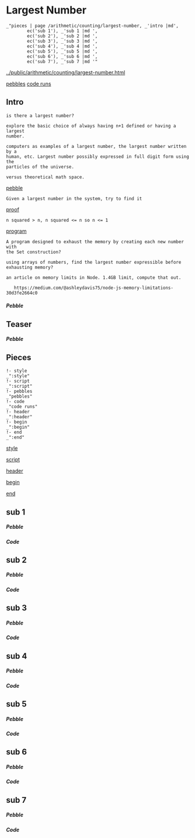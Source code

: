 # Largest Number

    _"pieces | page /arithmetic/counting/largest-number, _'intro |md',
            ec('sub 1'), _'sub 1 |md ',
            ec('sub 2'), _'sub 2 |md ',
            ec('sub 3'), _'sub 3 |md ',
            ec('sub 4'), _'sub 4 |md ',
            ec('sub 5'), _'sub 5 |md ',
            ec('sub 6'), _'sub 6 |md ',
            ec('sub 7'), _'sub 7 |md '"

[../public/arithmetic/counting/largest-number.html](# "save:")

[pebbles](#pebble "h5: | .join \n")
[code runs](#code "h5: | .join \n")

## Intro

    is there a largest number? 

    explore the basic choice of always having n+1 defined or having a largest
    number.  
        
    computers as examples of a largest number, the largest number written by a
    human, etc. Largest number possibly expressed in full digit form using the
    particles of the universe. 

    versus theoretical math space. 


[pebble]()

    Given a largest number in the system, try to find it

[proof]()

    n squared > n, n squared <= n so n <= 1 

[program]()

    A program designed to exhaust the memory by creating each new number with
    the Set construction? 

    using arrays of numbers, find the largest number expressible before
    exhausting memory? 

    an article on memory limits in Node. 1.4GB limit, compute that out. 

       https://medium.com/@ashleydavis75/node-js-memory-limitations-30d3fe2664c0 



##### Pebble

## Teaser

##### Pebble

## Pieces

    !- style
    _":style"
    !- script
    _":script"
    !- pebbles
    _"pebbles"
    !- code
    _"code runs"
    !- header
    _":header"
    !- begin
    _":begin"
    !- end
    _":end"



[style]() 

[script]()

[header]()

[begin]()

[end]()

## sub 1




##### Pebble


##### Code


## sub 2




##### Pebble


##### Code


## sub 3




##### Pebble


##### Code


## sub 4




##### Pebble


##### Code


## sub 5




##### Pebble


##### Code


## sub 6




##### Pebble


##### Code


## sub 7




##### Pebble


##### Code


